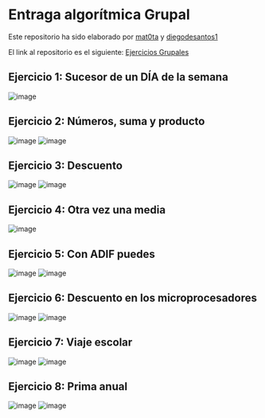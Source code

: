 # Entraga algorítmica Grupal

Este repositorio ha sido elaborado por [mat0ta](https://github.com/mat0ta) y [diegodesantos1](https://github.com/diegodesantos1)

El link al repositorio es el siguiente: [Ejercicios Grupales](https://github.com/mat0ta/ejercicios_grupales)

## Ejercicio 1: Sucesor de un DÍA de la semana

![image](https://user-images.githubusercontent.com/72810000/154760615-80e7761f-cc32-47ab-ae29-a24693099786.png)

## Ejercicio 2: Números, suma y producto

![image](https://user-images.githubusercontent.com/72810000/154760641-1b44f830-4ee1-4e91-950a-18ee7ea97ed3.png)
![image](https://user-images.githubusercontent.com/72810000/154760659-61c87e3c-1ce0-4ac9-ad0f-2b7752d0a342.png)

## Ejercicio 3: Descuento

![image](https://user-images.githubusercontent.com/72810000/154760671-7ec803d0-821a-4fc2-932e-8057aeae6ce4.png)
![image](https://user-images.githubusercontent.com/72810000/154760681-d2f26245-a3a4-423f-8fa1-5dcfca5cd550.png)

## Ejercicio 4: Otra vez una media

![image](https://user-images.githubusercontent.com/72810000/154760705-dd54352a-5388-418a-8ae9-f91aff6d0d98.png)

## Ejercicio 5: Con ADIF puedes

![image](https://user-images.githubusercontent.com/72810000/154760727-9056e7a2-f195-4eb1-8ba7-2177524bb0e4.png)
![image](https://user-images.githubusercontent.com/72810000/154760742-383e9b98-9813-4437-805f-5a14e2f3209b.png)


## Ejercicio 6: Descuento en los microprocesadores

![image](https://user-images.githubusercontent.com/72810000/154760758-b67b75d9-e938-4bda-8d25-68d9f801dea8.png)
![image](https://user-images.githubusercontent.com/72810000/154760763-084b216a-23ef-4ec7-b76d-e4f81179367f.png)

## Ejercicio 7: Viaje escolar

![image](https://user-images.githubusercontent.com/72810000/154760780-5a2bf930-3804-4338-883b-435c3de98a55.png)
![image](https://user-images.githubusercontent.com/72810000/154760787-10496c7a-689e-47f5-980b-e65b26e4f662.png)

## Ejercicio 8: Prima anual

![image](https://user-images.githubusercontent.com/72810000/154760814-aa250829-1f77-4c30-918b-85bba166324e.png)
![image](https://user-images.githubusercontent.com/72810000/154760833-62af737e-0d28-4bc8-9cc9-4c595e9ec59f.png)

